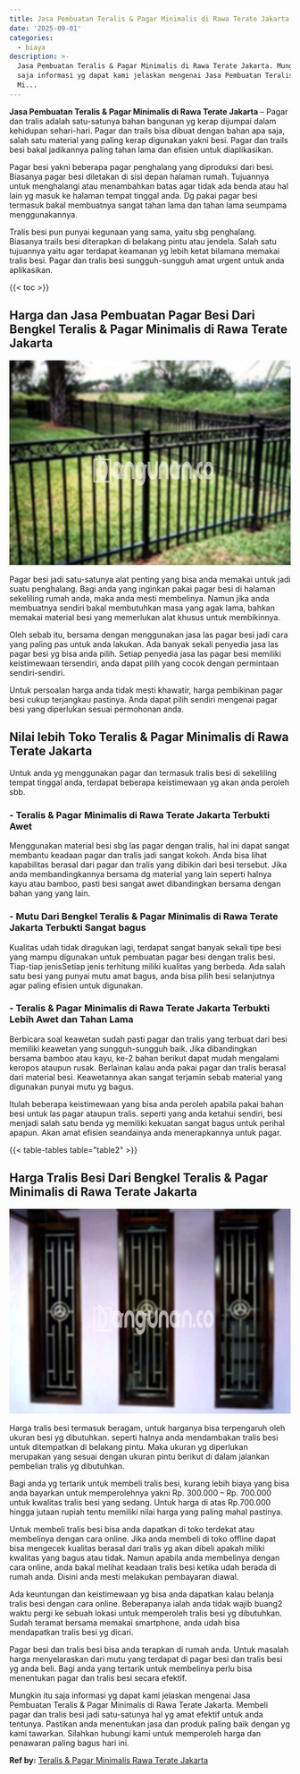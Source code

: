 ```yaml
---
title: Jasa Pembuatan Teralis & Pagar Minimalis di Rawa Terate Jakarta
date: '2025-09-01'
categories:
  - biaya
description: >-
  Jasa Pembuatan Teralis & Pagar Minimalis di Rawa Terate Jakarta. Mungkin itu
  saja informasi yg dapat kami jelaskan mengenai Jasa Pembuatan Teralis & Pagar
  Mi...
---
```


**Jasa Pembuatan Teralis & Pagar Minimalis di Rawa Terate Jakarta** – Pagar dan tralis adalah satu-satunya bahan bangunan yg kerap dijumpai dalam kehidupan sehari-hari. Pagar dan trails bisa dibuat dengan bahan apa saja, salah satu material yang paling kerap digunakan yakni besi. Pagar dan trails besi bakal jadikannya paling tahan lama dan efisien untuk diaplikasikan.

Pagar besi yakni beberapa pagar penghalang yang diproduksi dari besi. Biasanya pagar besi diletakan di sisi depan halaman rumah. Tujuannya untuk menghalangi atau menambahkan batas agar tidak ada benda atau hal lain yg masuk ke halaman tempat tinggal anda. Dg pakai pagar besi termasuk bakal membuatnya sangat tahan lama dan tahan lama seumpama menggunakannya.

Tralis besi pun punyai kegunaan yang sama, yaitu sbg penghalang. Biasanya trails besi diterapkan di belakang pintu atau jendela. Salah satu tujuannya yaitu agar terdapat keamanan yg lebih ketat bilamana memakai tralis besi. Pagar dan tralis besi sungguh-sungguh amat urgent untuk anda aplikasikan.

{{< toc >}}

## Harga dan Jasa Pembuatan Pagar Besi Dari Bengkel Teralis & Pagar Minimalis di Rawa Terate Jakarta

![Jasa Pembuatan Teralis & Pagar Minimalis di Rawa Terate Jakarta](/images/pagar-minimalis-murah-44.png)

Pagar besi jadi satu-satunya alat penting yang bisa anda memakai untuk jadi suatu penghalang. Bagi anda yang inginkan pakai pagar besi di halaman sekeliling rumah anda, maka anda mesti membelinya. Namun jika anda membuatnya sendiri bakal membutuhkan masa yang agak lama, bahkan memakai material besi yang memerlukan alat khusus untuk membikinnya.

Oleh sebab itu, bersama dengan menggunakan jasa las pagar besi jadi cara yang paling pas untuk anda lakukan. Ada banyak sekali penyedia jasa las pagar besi yg bisa anda pilih. Setiap penyedia jasa las pagar besi memiliki keistimewaan tersendiri, anda dapat pilih yang cocok dengan permintaan sendiri-sendiri.

Untuk persoalan harga anda tidak mesti khawatir, harga pembikinan pagar besi cukup terjangkau pastinya. Anda dapat pilih sendiri mengenai pagar besi yang diperlukan sesuai permohonan anda.

## Nilai lebih Toko Teralis & Pagar Minimalis di Rawa Terate Jakarta

Untuk anda yg menggunakan pagar dan termasuk tralis besi di sekeliling tempat tinggal anda, terdapat beberapa keistimewaan yg akan anda peroleh sbb.

### \- Teralis & Pagar Minimalis di Rawa Terate Jakarta Terbukti Awet

Menggunakan material besi sbg las pagar dengan tralis, hal ini dapat sangat membantu keadaan pagar dan tralis jadi sangat kokoh. Anda bisa lihat kapabilitas berasal dari pagar dan tralis yang dibikin dari besi tersebut. Jika anda membandingkannya bersama dg material yang lain seperti halnya kayu atau bamboo, pasti besi sangat awet dibandingkan bersama dengan bahan yang yang lain.

### \- Mutu Dari Bengkel Teralis & Pagar Minimalis di Rawa Terate Jakarta Terbukti Sangat bagus

Kualitas udah tidak diragukan lagi, terdapat sangat banyak sekali tipe besi yang mampu digunakan untuk pembuatan pagar besi dengan tralis besi. Tiap-tiap jenisSetiap jenis terhitung miliki kualitas yang berbeda. Ada salah satu besi yang punyai mutu amat bagus, anda bisa pilih besi selanjutnya agar paling efisien untuk digunakan.

### \- Teralis & Pagar Minimalis di Rawa Terate Jakarta Terbukti Lebih Awet dan Tahan Lama

Berbicara soal keawetan sudah pasti pagar dan tralis yang terbuat dari besi memiliki keawetan yang sungguh-sungguh baik. Jika dibandingkan bersama bamboo atau kayu, ke-2 bahan berikut dapat mudah mengalami keropos ataupun rusak. Berlainan kalau anda pakai pagar dan tralis berasal dari material besi. Keawetannya akan sangat terjamin sebab material yang digunakan punyai mutu yg bagus.

Itulah beberapa keistimewaan yang bisa anda peroleh apabila pakai bahan besi untuk las pagar ataupun tralis. seperti yang anda ketahui sendiri, besi menjadi salah satu benda yg memiliki kekuatan sangat bagus untuk perihal apapun. Akan amat efisien seandainya anda menerapkannya untuk pagar.

{{< table-tables table="table2" >}}

## Harga Tralis Besi Dari Bengkel Teralis & Pagar Minimalis di Rawa Terate Jakarta

![Jasa Pembuatan Teralis & Pagar Minimalis di Rawa Terate Jakarta](/images/teralis-minimalis-murah-40.png)

Harga tralis besi termasuk beragam, untuk harganya bisa terpengaruh oleh ukuran besi yg dibutuhkan. seperti halnya anda mendambakan tralis besi untuk ditempatkan di belakang pintu. Maka ukuran yg diperlukan merupakan yang sesuai dengan ukuran pintu berikut di dalam jalankan pembelian tralis yg dibutuhkan.

Bagi anda yg tertarik untuk membeli tralis besi, kurang lebih biaya yang bisa anda bayarkan untuk memperolehnya yakni Rp. 300.000 – Rp. 700.000 untuk kwalitas tralis besi yang sedang. Untuk harga di atas Rp.700.000 hingga jutaan rupiah tentu memiliki nilai harga yang paling mahal pastinya.

Untuk membeli tralis besi bisa anda dapatkan di toko terdekat atau membelinya dengan cara online. Jika anda membeli di toko offline dapat bisa mengecek kualitas berasal dari tralis yg akan dibeli apakah miliki kwalitas yang bagus atau tidak. Namun apabila anda membelinya dengan cara online, anda bakal melihat keadaan tralis besi ketika udah berada di rumah anda. Disini anda mesti melakukan pembayaran diawal.

Ada keuntungan dan keistimewaan yg bisa anda dapatkan kalau belanja tralis besi dengan cara online. Beberapanya ialah anda tidak wajib buang2 waktu pergi ke sebuah lokasi untuk memperoleh tralis besi yg dibutuhkan. Sudah teramat bersama memakai smartphone, anda udah bisa mendapatkan tralis besi yg dicari.

Pagar besi dan tralis besi bisa anda terapkan di rumah anda. Untuk masalah harga menyelaraskan dari mutu yang terdapat di pagar besi dan tralis besi yg anda beli. Bagi anda yang tertarik untuk membelinya perlu bisa menentukan pagar dan tralis besi secara efektif.

Mungkin itu saja informasi yg dapat kami jelaskan mengenai Jasa Pembuatan Teralis & Pagar Minimalis di Rawa Terate Jakarta. Membeli pagar dan tralis besi jadi satu-satunya hal yg amat efektif untuk anda tentunya. Pastikan anda menentukan jasa dan produk paling baik dengan yg kami tawarkan. Silahkan hubungi kami untuk memperoleh harga dan penawaran paling bagus hari ini.

**Ref by:** [Teralis & Pagar Minimalis Rawa Terate Jakarta](https://id.wikipedia.org/wiki/Teralis)
